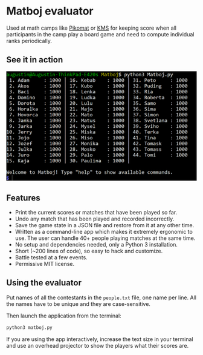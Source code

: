 # Matboj evaluator

Used at math camps like [Pikomat](https://www.pikomat.sk/) or
[KMS](https://kms.sk/) for keeping score when all participants in the camp play
a board game and need to compute individual ranks periodically.

## See it in action

![Usage demo](usage_demo.gif)

## Features

* Print the current scores or matches that have been played so far.
* Undo any match that has been played and recorded incorrectly.
* Save the game state in a JSON file and restore from it at any other time.
* Written as a command-line app which makes it extremely ergonomic to use. The
  user can handle 40+ people playing matches at the same time.
* No setup and dependencies needed, only a Python 3 installation.
* Short (~200 lines of code), so easy to hack and customize.
* Battle tested at a few events.
* Permissive MIT license.

## Using the evaluator

Put names of all the contestants in the `people.txt` file, one name per line.
All the names have to be unique and they are case-sensitive.

Then launch the application from the terminal:

```bash
python3 matboj.py
```

If you are using the app interactively, increase the text size in your terminal
and use an overhead projector to show the players what their scores are.
